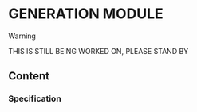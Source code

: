 # GENERATION MODULE

> [!WARNING]
>  THIS IS STILL BEING WORKED ON, PLEASE STAND BY

## Content


### Specification
